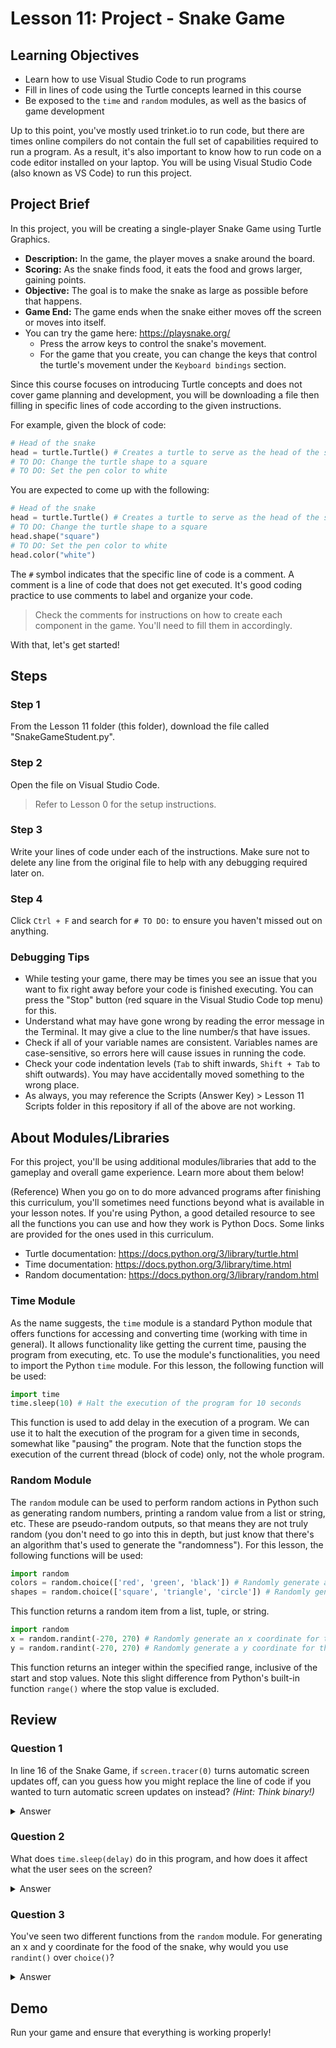 # Lesson 11: Project - Snake Game

## Learning Objectives
- Learn how to use Visual Studio Code to run programs
- Fill in lines of code using the Turtle concepts learned in this course
- Be exposed to the `time` and `random` modules, as well as the basics of game development

Up to this point, you've mostly used trinket.io to run code, but there are times online compilers do not contain the full set of capabilities required to run a program. As a result, it's also important to know how to run code on a code editor installed on your laptop. You will be using Visual Studio Code (also known as VS Code) to run this project.

## Project Brief
In this project, you will be creating a single-player Snake Game using Turtle Graphics.
- **Description:** In the game, the player moves a snake around the board.
- **Scoring:** As the snake finds food, it eats the food and grows larger, gaining points.
- **Objective:** The goal is to make the snake as large as possible before that happens.
- **Game End:** The game ends when the snake either moves off the screen or moves into itself.
- You can try the game here: https://playsnake.org/
    - Press the arrow keys to control the snake's movement.
    - For the game that you create, you can change the keys that control the turtle's movement under the `Keyboard bindings` section.

Since this course focuses on introducing Turtle concepts and does not cover game planning and development, you will be downloading a file then filling in specific lines of code according to the given instructions.  

For example, given the block of code:

```python
# Head of the snake
head = turtle.Turtle() # Creates a turtle to serve as the head of the snake
# TO DO: Change the turtle shape to a square
# TO DO: Set the pen color to white
```

You are expected to come up with the following:

```python
# Head of the snake
head = turtle.Turtle() # Creates a turtle to serve as the head of the snake
# TO DO: Change the turtle shape to a square
head.shape("square")
# TO DO: Set the pen color to white
head.color("white")
```

The `#` symbol indicates that the specific line of code is a comment. A comment is a line of code that does not get executed. It's good coding practice to use comments to label and organize your code.

> Check the comments for instructions on how to create each component in the game. You'll need to fill them in accordingly.

With that, let's get started!

## Steps

### Step 1
From the Lesson 11 folder (this folder), download the file called "SnakeGameStudent.py".

### Step 2
Open the file on Visual Studio Code.
> Refer to Lesson 0 for the setup instructions.

### Step 3
Write your lines of code under each of the instructions. Make sure not to delete any line from the original file to help with any debugging required later on.

### Step 4
Click `Ctrl + F` and search for `# TO DO:` to ensure you haven't missed out on anything.

### Debugging Tips
- While testing your game, there may be times you see an issue that you want to fix right away before your code is finished executing. You can press the "Stop" button (red square in the Visual Studio Code top menu) for this.
- Understand what may have gone wrong by reading the error message in the Terminal. It may give a clue to the line number/s that have issues.
- Check if all of your variable names are consistent. Variables names are case-sensitive, so errors here will cause issues in running the code.
- Check your code indentation levels (`Tab` to shift inwards, `Shift + Tab` to shift outwards). You may have accidentally moved something to the wrong place.
- As always, you may reference the Scripts (Answer Key) > Lesson 11 Scripts folder in this repository if all of the above are not working.

## About Modules/Libraries
For this project, you'll be using additional modules/libraries that add to the gameplay and overall game experience. Learn more about them below!

(Reference) When you go on to do more advanced programs after finishing this curriculum, you'll sometimes need functions beyond what is available in your lesson notes. If you're using Python, a good detailed resource to see all the functions you can use and how they work is Python Docs. Some links are provided for the ones used in this curriculum.
- Turtle documentation: https://docs.python.org/3/library/turtle.html
- Time documentation: https://docs.python.org/3/library/time.html
- Random documentation: https://docs.python.org/3/library/random.html

### Time Module
As the name suggests, the `time` module is a standard Python module that offers functions for accessing and converting time (working with time in general). It allows functionality like getting the current time, pausing the program from executing, etc. To use the module's functionalities, you need to import the Python `time` module. For this lesson, the following function will be used:

```python
import time
time.sleep(10) # Halt the execution of the program for 10 seconds
```

This function is used to add delay in the execution of a program. We can use it to halt the execution of the program for a given time in seconds, somewhat like "pausing" the program. Note that the function stops the execution of the current thread (block of code) only, not the whole program.

### Random Module
The `random` module can be used to perform random actions in Python such as generating random numbers, printing a random value from a list or string, etc. These are pseudo-random outputs, so that means they are not truly random (you don't need to go into this in depth, but just know that there's an algorithm that's used to generate the "randomness"). For this lesson, the following functions will be used:

```python
import random
colors = random.choice(['red', 'green', 'black']) # Randomly generate a color for the food of the snake within the specified list
shapes = random.choice(['square', 'triangle', 'circle']) # Randomly generate a shape for the food of the snake within the specified list
```

This function returns a random item from a list, tuple, or string.

```python
import random
x = random.randint(-270, 270) # Randomly generate an x coordinate for the food of the snake within the specified range (-270 and 270 are included)
y = random.randint(-270, 270) # Randomly generate a y coordinate for the food of the snake within the specified range (-270 and 270 are included)
```

This function returns an integer within the specified range, inclusive of the start and stop values. Note this slight difference from Python's built-in function `range()` where the stop value is excluded.

## Review

### Question 1
In line 16 of the Snake Game, if `screen.tracer(0)` turns automatic screen updates off, can you guess how you might replace the line of code if you wanted to turn automatic screen updates on instead? *(Hint: Think binary!)*

<details>
<summary>Answer</summary>
<code>screen.tracer(1)</code>
</details>

### Question 2
What does `time.sleep(delay)` do in this program, and how does it affect what the user sees on the screen?

<details>
<summary>Answer</summary>
<code>time.sleep(delay)</code> halts the execution of the program for <code>delay</code> seconds. It allows time for one frame of animation before starting over again with another round of gameplay. This is important because it ensures that everything looks smooth even when there are lots of objects moving around on-screen at once!
</details>

### Question 3
You've seen two different functions from the `random` module. For generating an x and y coordinate for the food of the snake, why would you use `randint()` over `choice()`?

<details>
<summary>Answer</summary>
It would be too time-consuming to list out all the integers from -270 to 270, so a range helps speed up that process (specifically for numbers).
</details>

## Demo
Run your game and ensure that everything is working properly!